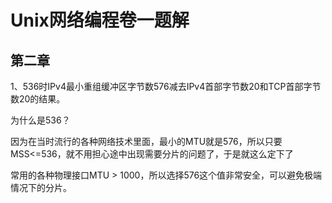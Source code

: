 # Unix网络编程卷一题解

## 第二章

1、536时IPv4最小重组缓冲区字节数576减去IPv4首部字节数20和TCP首部字节数20的结果。

为什么是536？

因为在当时流行的各种网络技术里面，最小的MTU就是576，所以只要MSS<=536，就不用担心途中出现需要分片的问题了，于是就这么定下了

常用的各种物理接口MTU > 1000，所以选择576这个值非常安全，可以避免极端情况下的分片。 



